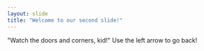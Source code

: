 ```yaml
---
layout: slide
title: "Welcome to our second slide!"
---
```

"Watch the doors and corners, kid!"
Use the left arrow to go back!
